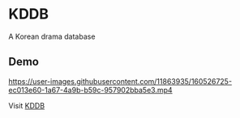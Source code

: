 # KDDB

A Korean drama database

## Demo

https://user-images.githubusercontent.com/11863935/160526725-ec013e60-1a67-4a9b-b59c-957902bba5e3.mp4


Visit [KDDB](https://karencumlat.github.io/kddb)
